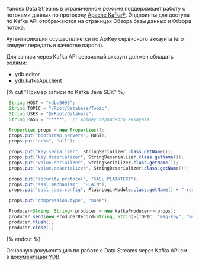 Yandex Data Streams в ограниченном режиме поддерживает работу с потоками данных по протоколу [Apache Kafka®](https://kafka.apache.org/). Эндпоинты для доступа по Kafka API отображаются на страницах Обзора базы данных и Обзора потока.

Аутентификация осуществляется по ApiKey сервисного аккаунта (его следует передать в качестве пароля). 

Для записи через Kafka API cервисный аккаунт должен обладать ролями:
 - ydb.editor
 - ydb.kafkaApi.client

{% cut "Пример записи по Kafka Java SDK" %}

```java
 String HOST = "ydb:9093";
 String TOPIC = "/Root/Database/Topic";
 String USER = "@/Root/Database";
 String PASS = "*****";  // ApiKey сервисного аккаунта

 Properties props = new Properties();
 props.put("bootstrap.servers", HOST);
 props.put("acks", "all");

 props.put("key.serializer", StringSerializer.class.getName());
 props.put("key.deserializer", StringDeserializer.class.getName());
 props.put("value.serializer", StringSerializer.class.getName());
 props.put("value.deserializer", StringDeserializer.class.getName());

 props.put("security.protocol", "SASL_PLAINTEXT");
 props.put("sasl.mechanism", "PLAIN");
 props.put("sasl.jaas.config", PlainLoginModule.class.getName() + " required username=\"" + USER + "\" password=\"" + PASS + "\";");

 props.put("compression.type", "none");

 Producer<String, String> producer = new KafkaProducer<>(props);
 producer.send(new ProducerRecord<String, String>(TOPIC, "msg-key", "msg-body"));
 producer.flush();
 producer.close();
```

{% endcut %}

Основную документацию по работе с Data Streams через Kafka API см. в [документации YDB](https://ydb.tech/ru/docs/reference/kafka-api).

